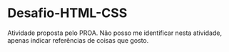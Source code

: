 # Desafio-HTML-CSS
Atividade proposta pelo PROA. Não posso me identificar nesta atividade, apenas indicar referências de coisas que gosto.
